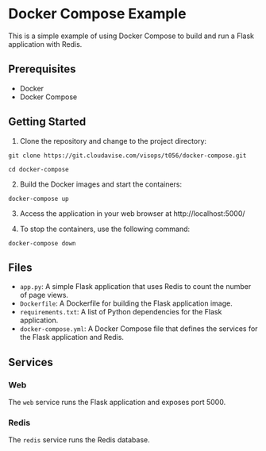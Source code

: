 # Docker Compose Example

This is a simple example of using Docker Compose to build and run a Flask application with Redis.

## Prerequisites

- Docker
- Docker Compose

## Getting Started

1. Clone the repository and change to the project directory:
```
git clone https://git.cloudavise.com/visops/t056/docker-compose.git
```

```
cd docker-compose
```

2. Build the Docker images and start the containers:
```
docker-compose up
```


3. Access the application in your web browser at http://localhost:5000/

4. To stop the containers, use the following command:
```
docker-compose down
```


## Files

- `app.py`: A simple Flask application that uses Redis to count the number of page views.
- `Dockerfile`: A Dockerfile for building the Flask application image.
- `requirements.txt`: A list of Python dependencies for the Flask application.
- `docker-compose.yml`: A Docker Compose file that defines the services for the Flask application and Redis.

## Services

### Web

The `web` service runs the Flask application and exposes port 5000.

### Redis

The `redis` service runs the Redis database.


